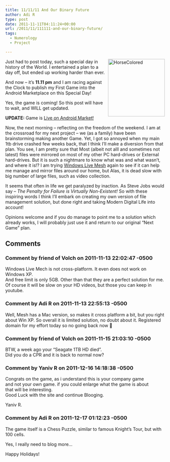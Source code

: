 ```yaml
---
title: 11/11/11 And Our Binary Future
author: Adi R
type: post
date: 2011-11-11T04:11:24+00:00
url: /2011/11/111111-and-our-binary-future/
tags:
  - Numerology
  - Project

---
```

<a title="Knight&#39;s Frolic Puzzle Game in Android Marketplace" href="https://market.android.com/details?id=com.worlddelights.android.horsey" target="_blank"><img style="display: inline; float: right" title="HorseColored" alt="HorseColored" align="right" src="/uploads/2011/11/HorseColored.png" width="179" height="182" data-recalc-dims="1" /></a>Just had to post today, such a special day in history of the World. I entertained a plan to a day off, but ended up working harder than ever.


And now – it’s **11.11 pm** and I am racing against the Clock to publish my First Game into the Android Marketplace on this Special Day!

Yes, the game is coming! So this post will have to wait, and WILL get updated.

**UPDATE:** Game is [Live on Android Market!][1]

Now, the next morning &#8211; reflecting on the freedom of the weekend. I am at the crossroad for my next project &#8211; we (as a family) have been brainstorming making another Game. Yet, I got so annoyed when my main 1tb drive crashed few weeks back, that I think I&#8217;ll make a diversion from that plan. You see, I am pretty sure that Most (albeit not alll and sometimes not latest) files were mirrored on most of my other PC hard-drives or External hard-drives. But it is such a nightmare to know what was and what wasn&#8217;t, and where it is!? I am trying [Windows Live Mesh][2] again to see if it can help me manage and mirror files around our home, but Alas, it is dead slow with big number of large files, such as video collection.

It seems that often in life we get paralyzed by inaction. As Steve Jobs would say &#8211; _The Penalty for Failure is Virtually Non-Existent!_ So with these inspiring words I think I&#8217;ll embark on creating my own version of file management solution, but done right and taking Modern Digital Life into account!

Opinions welcome and if you do manage to point me to a solution which already works, I will probably just use it and return to our original &#8220;Next Game&#8221; plan.

 [1]: https://market.android.com/details?id=com.worlddelights.android.horsey
 [2]: http://explore.live.com/windows-live-mesh

## Comments

### Comment by friend of Volch on 2011-11-13 22:02:47 -0500
Windows Live Mech is not cross-platform. It even does not work on Windows XP.  
And free limit is only 5GB. Other than that they are a perfect solution for me. Of course it will be slow on your HD videos, but those you can keep in youtube.

### Comment by Adi R on 2011-11-13 22:55:13 -0500
Well, Mesh has a Mac version, so makes it cross platform a bit, but you right about Win XP. So overall it is limited solution, no doubt about it. Registered domain for my effort today so no going back now 🙂

### Comment by friend of Volch on 2011-11-15 21:03:10 -0500
BTW, a week ago your &#8220;Seagate 1TB HD died&#8221;.  
Did you do a CPR and it is back to normal now?

### Comment by Yaniv R on 2011-12-16 14:18:38 -0500
Congrats on the game, as i understand this is your company game  
and not your own game. if you could enlarge what the game is about  
that will be interesting.  
Good Luck with the site and continue Blooging.

Yaniv R.

### Comment by Adi R on 2011-12-17 01:12:23 -0500
The game itself is a Chess Puzzle, similar to famous Knight&#8217;s Tour, but with 100 cells.

Yes, I really need to blog more&#8230;

Happy Holidays!